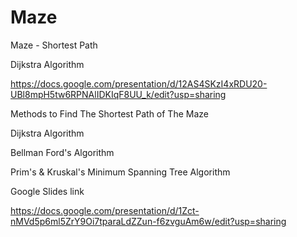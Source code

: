 # Maze
Maze - Shortest Path

Dijkstra Algorithm

https://docs.google.com/presentation/d/12AS4SKzI4xRDU20-UBl8mpH5tw6RPNAlIDKIqF8UU_k/edit?usp=sharing

Methods to Find The Shortest Path of The Maze

Dijkstra Algorithm

Bellman Ford's Algorithm

Prim's & Kruskal's Minimum Spanning Tree Algorithm

Google Slides link

https://docs.google.com/presentation/d/1Zct-nMVd5p6ml5ZrY9Oi7tparaLdZZun-f6zvguAm6w/edit?usp=sharing
